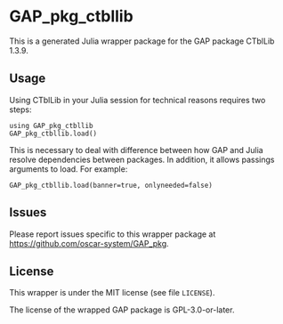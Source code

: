 # GAP_pkg_ctbllib

This is a generated Julia wrapper package for the GAP package CTblLib 1.3.9.

## Usage

Using CTblLib in your Julia session for technical reasons requires two steps:

    using GAP_pkg_ctbllib
    GAP_pkg_ctbllib.load()

This is necessary to deal with difference between how GAP and Julia
resolve dependencies between packages. In addition, it allows passings
arguments to load. For example:

    GAP_pkg_ctbllib.load(banner=true, onlyneeded=false)

## Issues

Please report issues specific to this wrapper package at <https://github.com/oscar-system/GAP_pkg>.


## License

This wrapper is under the MIT license (see file `LICENSE`).

The license of the wrapped GAP package is GPL-3.0-or-later.
